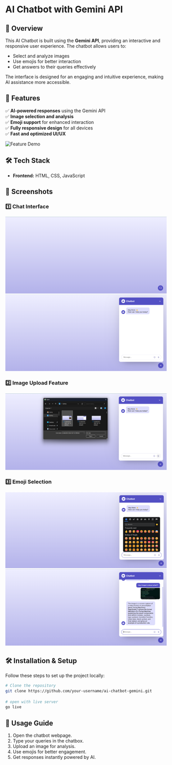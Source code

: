 # AI Chatbot with Gemini API


## 📌 Overview
This AI Chatbot is built using the **Gemini API**, providing an interactive and responsive user experience. The chatbot allows users to:

- Select and analyze images
- Use emojis for better interaction
- Get answers to their queries effectively

The interface is designed for an engaging and intuitive experience, making AI assistance more accessible.

## 🚀 Features

✅ **AI-powered responses** using the Gemini API  
✅ **Image selection and analysis**  
✅ **Emoji support** for enhanced interaction  
✅ **Fully responsive design** for all devices  
✅ **Fast and optimized UI/UX**  

![Feature Demo](path/to/your/feature-image.jpg)

## 🛠️ Tech Stack

- **Frontend:** HTML, CSS, JavaScript

## 📸 Screenshots

### 1️⃣ Chat Interface
![](https://github.com/rishikeshsingh21/javaScriptProjects/blob/fee63ff58355bfa2c2d89f2c7b02a678ad9ffa47/P1.1.png)
![](https://github.com/rishikeshsingh21/javaScriptProjects/blob/fee63ff58355bfa2c2d89f2c7b02a678ad9ffa47/P1.2.png )

### 2️⃣ Image Upload Feature
![](https://github.com/rishikeshsingh21/javaScriptProjects/blob/fee63ff58355bfa2c2d89f2c7b02a678ad9ffa47/P1.4.png )

### 3️⃣ Emoji Selection
![](https://github.com/rishikeshsingh21/javaScriptProjects/blob/fee63ff58355bfa2c2d89f2c7b02a678ad9ffa47/P1.3.png )
![](https://github.com/rishikeshsingh21/javaScriptProjects/blob/fee63ff58355bfa2c2d89f2c7b02a678ad9ffa47/P1.5.png )

## 🛠️ Installation & Setup

Follow these steps to set up the project locally:

```sh
# Clone the repository
git clone https://github.com/your-username/ai-chatbot-gemini.git

# open with live server
go live
```

## 🎯 Usage Guide

1. Open the chatbot webpage.
2. Type your queries in the chatbox.
3. Upload an image for analysis.
4. Use emojis for better engagement.
5. Get responses instantly powered by AI.



